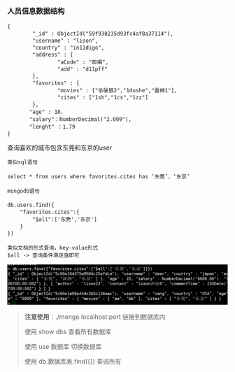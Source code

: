 ### 人员信息数据结构

```
{
        "_id" : ObjectId("59f938235d93fc4af8a37114"),
        "username" : "lison",
        "country" : "in11digo",
        "address" : {
                "aCode" : "邮编",
                "add" : "d11pff"
        },
        "favorites" : {
                "movies" : ["杀破狼2","1dushe","雷神1"],
                "cites" : ["1sh","1cs","1zz"]
        },
       "age" : 18，
       "salary"：NumberDecimal("2.099"),
       "lenght" ：1.79
}
```

查询喜欢的城市包含东莞和东京的user

```
类似sql语句

select * from users where favorites.cites has ‘东莞’、‘东京’ 

mongodb语句

db.users.find({
    "favorites.cites":{
        "$all":['东莞','东京']
    }
})

类似文档的形式查询，key-value形式
$all -> 查询条件满足值即可
```

![](/assets/sajka322.png)

> **注意使用**：./mongo localhost:port 链接到数据库内
>
> 使用 show dbs 查看所有数据库
>
> 使用 use 数据库  切换数据库
>
> 使用 db.数据库表.find\({}\) 查询所有



